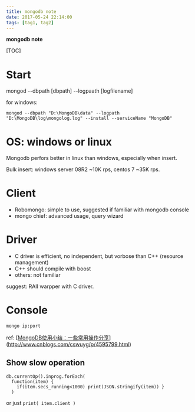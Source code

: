 ```yaml
---
title: mongodb note
date: 2017-05-24 22:14:00
tags: [tag1, tag2]
---
```


**mongodb note**

<!--more-->

[TOC]

# Start

mongod --dbpath [dbpath] --logpaath  [logfilename]

for windows:

```
mongod --dbpath "D:\MongoDB\data" --logpath "D:\MongoDB\log\mongolog.log" --install --serviceName "MongoDB"
```

# OS: windows or linux

Mongodb perfors better in linux than windows, especially when insert.

Bulk insert: windows server 08R2 ~10K rps, centos 7 ~35K rps.

# Client

- Robomongo: simple to use, suggested if familiar with mongodb console
- mongo chief: advanced usage, query wizard

# Driver

- C driver is efficient, no independent, but vorbose than C++ (resource management)
- C++ should compile with boost
- others: not familiar

suggest: RAII warpper with C driver.

# Console

`mongo ip:port`

ref: [[MongoDB使用小结：一些常用操作分享](http://www.cnblogs.com/cswuyg/p/4595799.html)](http://www.cnblogs.com/cswuyg/p/4595799.html)

## Show slow operation

```
db.currentOp().inprog.forEach( 
  function(item) { 
	if(item.secs_running<1000) print(JSON.stringify(item)) }
  )
```

or just `print( item.client )`







